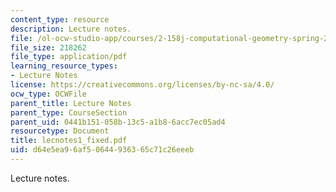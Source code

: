 ```yaml
---
content_type: resource
description: Lecture notes.
file: /ol-ocw-studio-app/courses/2-158j-computational-geometry-spring-2003/d64e5ea96af50644936365c71c26eeeb_lecnotes1_fixed.pdf
file_size: 218262
file_type: application/pdf
learning_resource_types:
- Lecture Notes
license: https://creativecommons.org/licenses/by-nc-sa/4.0/
ocw_type: OCWFile
parent_title: Lecture Notes
parent_type: CourseSection
parent_uid: 0441b151-058b-13c5-a1b8-6acc7ec05ad4
resourcetype: Document
title: lecnotes1_fixed.pdf
uid: d64e5ea9-6af5-0644-9363-65c71c26eeeb
---
```

Lecture notes.